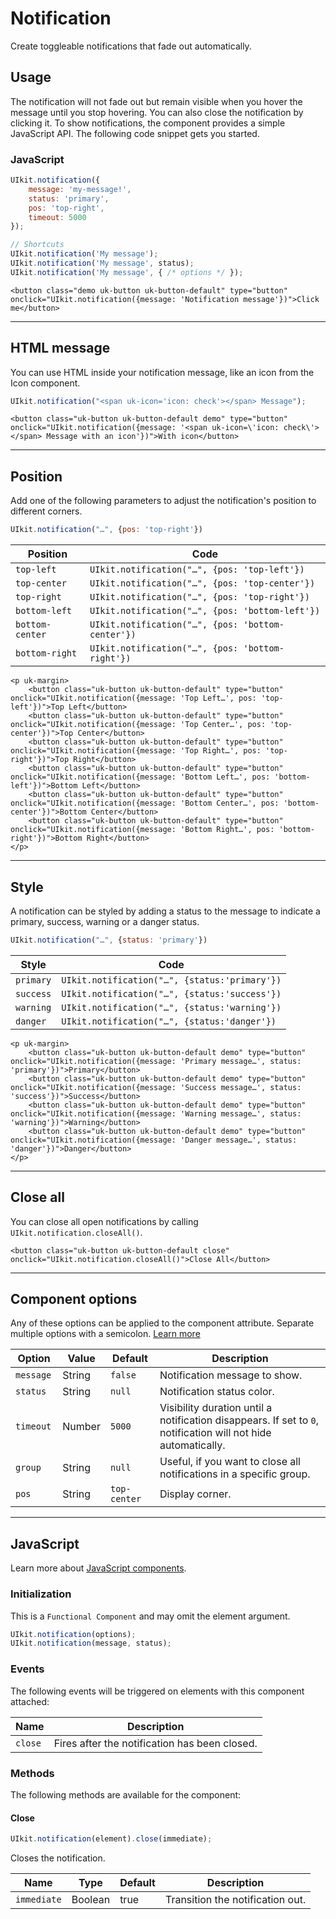 # Notification

<p class="uk-text-lead">Create toggleable notifications that fade out automatically.</p>

## Usage

The notification will not fade out but remain visible when you hover the message until you stop hovering. You can also close the notification by clicking it. To show notifications, the component provides a simple JavaScript API. The following code snippet gets you started.

### JavaScript

```js
UIkit.notification({
    message: 'my-message!',
    status: 'primary',
    pos: 'top-right',
    timeout: 5000
});

// Shortcuts
UIkit.notification('My message');
UIkit.notification('My message', status);
UIkit.notification('My message', { /* options */ });
```

```example
<button class="demo uk-button uk-button-default" type="button" onclick="UIkit.notification({message: 'Notification message'})">Click me</button>

```

***

## HTML message

You can use HTML inside your notification message, like an icon from the Icon component.

```js
UIkit.notification("<span uk-icon='icon: check'></span> Message");
```

```example
<button class="uk-button uk-button-default demo" type="button" onclick="UIkit.notification({message: '<span uk-icon=\'icon: check\'></span> Message with an icon'})">With icon</button>

```

***

## Position

Add one of the following parameters to adjust the notification's position to different corners.


```js
UIkit.notification("…", {pos: 'top-right'})
```

| Position        | Code                                                |
|-----------------|-----------------------------------------------------|
| `top-left`      | `UIkit.notification("…", {pos: 'top-left'})`      |
| `top-center`    | `UIkit.notification("…", {pos: 'top-center'})`    |
| `top-right`     | `UIkit.notification("…", {pos: 'top-right'})`     |
| `bottom-left`   | `UIkit.notification("…", {pos: 'bottom-left'})`   |
| `bottom-center` | `UIkit.notification("…", {pos: 'bottom-center'})` |
| `bottom-right`  | `UIkit.notification("…", {pos: 'bottom-right'})`  |


```example
<p uk-margin>
    <button class="uk-button uk-button-default" type="button" onclick="UIkit.notification({message: 'Top Left…', pos: 'top-left'})">Top Left</button>
    <button class="uk-button uk-button-default" type="button" onclick="UIkit.notification({message: 'Top Center…', pos: 'top-center'})">Top Center</button>
    <button class="uk-button uk-button-default" type="button" onclick="UIkit.notification({message: 'Top Right…', pos: 'top-right'})">Top Right</button>
    <button class="uk-button uk-button-default" type="button" onclick="UIkit.notification({message: 'Bottom Left…', pos: 'bottom-left'})">Bottom Left</button>
    <button class="uk-button uk-button-default" type="button" onclick="UIkit.notification({message: 'Bottom Center…', pos: 'bottom-center'})">Bottom Center</button>
    <button class="uk-button uk-button-default" type="button" onclick="UIkit.notification({message: 'Bottom Right…', pos: 'bottom-right'})">Bottom Right</button>
</p>
```


***

## Style

A notification can be styled by adding a status to the message to indicate a primary, success, warning or a danger status.

```js
UIkit.notification("…", {status: 'primary'})
```

| Style     | Code                                            |
|-----------|-------------------------------------------------|
| `primary` | `UIkit.notification("…", {status:'primary'})` |
| `success` | `UIkit.notification("…", {status:'success'})` |
| `warning` | `UIkit.notification("…", {status:'warning'})` |
| `danger`  | `UIkit.notification("…", {status:'danger'})`  |

```example
<p uk-margin>
    <button class="uk-button uk-button-default demo" type="button" onclick="UIkit.notification({message: 'Primary message…', status: 'primary'})">Primary</button>
    <button class="uk-button uk-button-default demo" type="button" onclick="UIkit.notification({message: 'Success message…', status: 'success'})">Success</button>
    <button class="uk-button uk-button-default demo" type="button" onclick="UIkit.notification({message: 'Warning message…', status: 'warning'})">Warning</button>
    <button class="uk-button uk-button-default demo" type="button" onclick="UIkit.notification({message: 'Danger message…', status: 'danger'})">Danger</button>
</p>
```

***

## Close all

You can close all open notifications by calling `UIkit.notification.closeAll()`.

```example
<button class="uk-button uk-button-default close" onclick="UIkit.notification.closeAll()">Close All</button>

```

***

## Component options

Any of these options can be applied to the component attribute. Separate multiple options with a semicolon. [Learn more](javascript.md#component-configuration)

| Option     | Value  | Default      | Description                                                         |
|------------|--------|--------------|---------------------------------------------------------------------|
| `message ` | String | `false`      | Notification message to show.                                       |
| `status`   | String | `null`       | Notification status color.                                          |
| `timeout`  | Number | `5000`       | Visibility duration until a notification disappears. If set to `0`, notification will not hide automatically.               |
| `group`    | String | `null`       | Useful, if you want to close all notifications in a specific group. |
| `pos`      | String | `top-center` | Display corner.                                                     |

***

## JavaScript

Learn more about [JavaScript components](javascript.md#programmatic-use).

### Initialization

This is a `Functional Component` and may omit the element argument.

```js
UIkit.notification(options);
UIkit.notification(message, status);
```

### Events

The following events will be triggered on elements with this component attached:

| Name    | Description                                   |
|---------|-----------------------------------------------|
| `close` | Fires after the notification has been closed. |

### Methods

The following methods are available for the component:

#### Close

```js
UIkit.notification(element).close(immediate);
```

Closes the notification.

| Name        | Type    | Default | Description                      |
|-------------|---------|---------|----------------------------------|
| `immediate` | Boolean | true    | Transition the notification out. |
